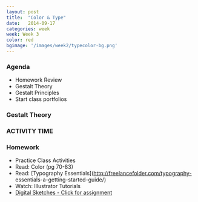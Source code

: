```yaml
---
layout: post
title:  "Color & Type"
date:   2014-09-17
categories: week
week: Week 3
color: red
bgimage: '/images/week2/typecolor-bg.png'
---
```


### Agenda
- Homework Review
- Gestalt Theory
- Gestalt Principles
- Start class portfolios

### Gestalt Theory

### ACTIVITY TIME


### Homework
- Practice Class Activities
- Read: Color (pg 70-83)
- Read: [Typography Essentials](http://freelancefolder.com/typography-
essentials-a-getting-started-guide/)
- Watch: Illustrator Tutorials
- [Digital Sketches - Click for assignment](assignments/assignment-01)
